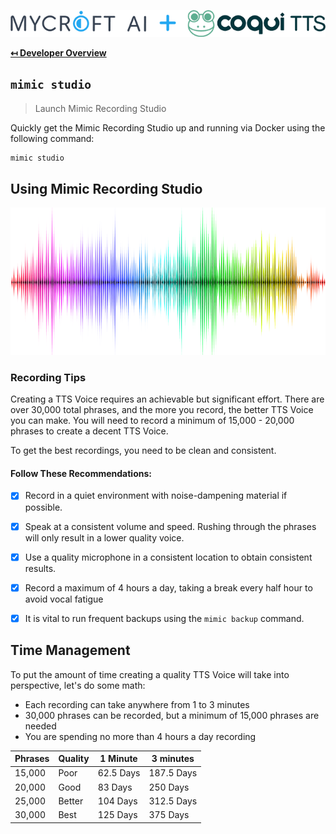 ![Header Logo](img/header.png "Header Logo")

**[↤ Developer Overview](../README.md#developer-overview)**

`mimic studio`
---

> Launch Mimic Recording Studio

Quickly get the Mimic Recording Studio up and running via Docker using the following command:

```bash
mimic studio
```

Using Mimic Recording Studio
---

![Audio](img/audio.png "Audio")

### Recording Tips

Creating a TTS Voice requires an achievable but significant effort.  There are over 30,000 total phrases, and the more you record, the better TTS Voice you can make. You will need to record a minimum of 15,000 - 20,000 phrases to create a decent TTS Voice.

To get the best recordings, you need to be clean and consistent.

#### Follow These Recommendations:

- [X] Record in a quiet environment with noise-dampening material if possible.
- [X] Speak at a consistent volume and speed. Rushing through the phrases will only result in a lower quality voice.
- [X] Use a quality microphone in a consistent location to obtain consistent results.
- [X] Record a maximum of 4 hours a day, taking a break every half hour to avoid vocal fatigue
- [X] It is vital to run frequent backups using the `mimic backup` command.


Time Management
---

To put the amount of time creating a quality TTS Voice will take into perspective, let's do some math:

* Each recording can take anywhere from 1 to 3 minutes
* 30,000 phrases can be recorded, but a minimum of 15,000 phrases are needed
* You are spending no more than 4 hours a day recording

Phrases | Quality | 1 Minute  | 3 minutes
--------|---------|-----------|-----------
15,000  | Poor    | 62.5 Days | 187.5 Days
20,000  | Good    | 83 Days   | 250 Days
25,000  | Better  | 104 Days  | 312.5 Days
30,000  | Best    | 125 Days  | 375 Days
